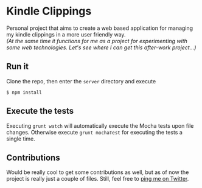 Kindle Clippings
====

Personal project that aims to create a web based application for managing my kindle clippings in a more user friendly way.  
_(At the same time it functions for me as a project for experimenting with some web technologies. Let's see where I can get this after-work project...)_

## Run it

Clone the repo, then enter the `server` directory and execute

```
$ npm install
```

## Execute the tests

Executing `grunt watch` will automatically execute the Mocha tests upon file changes. Otherwise execute `grunt mochaTest` for executing the tests a single time.

## Contributions

Would be really cool to get some contributions as well, but as of now the project is really just a couple of files. Still, feel free to [ping me on Twitter](http://twitter.com/juristr).